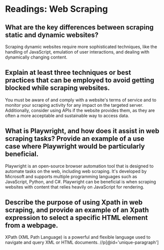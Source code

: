 # Readings: Web Scraping

## What are the key differences between scraping static and dynamic websites?

Scraping dynamic websites require more sophisticated techniques, like the handling of JavaScript, emulation of user interactions, and dealing with dynamically changing content.

## Explain at least three techniques or best practices that can be employed to avoid getting blocked while scraping websites.

You must be aware of and comply with a website's terms of service and to monitor your scraping activity for any impact on the targeted server. Additionally, consider using APIs if the website provides them, as they are often a more acceptable and sustainable way to access data.

## What is Playwright, and how does it assist in web scraping tasks? Provide an example of a use case where Playwright would be particularly beneficial.

Playwright is an open-source browser automation tool that is designed to automate tasks on the web, including web scraping. It's developed by Microsoft and supports multiple programming languages such as JavaScript, Python, and C#. Playwright can be beneficial is when scraping websites with content that relies heavily on JavaScript for rendering.

## Describe the purpose of using Xpath in web scraping, and provide an example of an Xpath expression to select a specific HTML element from a webpage.

XPath (XML Path Language) is a powerful and flexible language used to navigate and query XML or HTML documents. //p[@id='unique-paragraph']